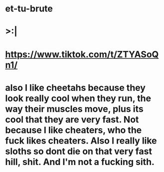 # et-tu-brute
# >:|
# https://www.tiktok.com/t/ZTYASoQn1/
# also I like cheetahs because they look really cool when they run, the way their muscles move, plus its cool that they are very fast. Not because I like cheaters, who the fuck likes cheaters. Also I really like sloths so dont die on that very fast hill, shit. And I'm not a fucking sith. 
